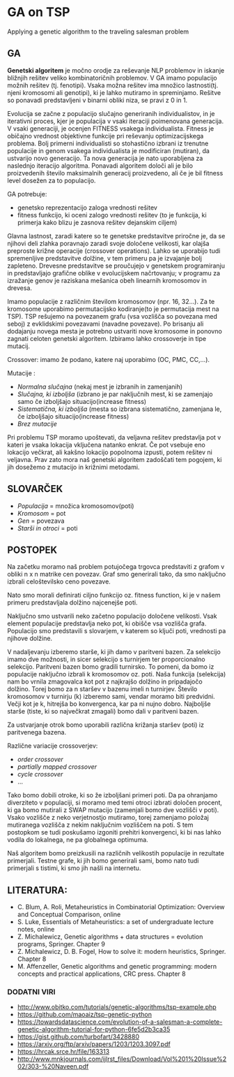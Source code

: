 # GA on TSP
Applying a genetic algorithm to the traveling salesman problem

## GA 
**Genetski algoritem**  je močno orodje za reševanje NLP problemov in iskanje bližnjih rešitev veliko kombinatoričnih problemov. V GA imamo populacijo možnih rešitev (tj. fenotipi). Vsaka možna rešitev ima množico lastnosti(tj. njeni kromosomi ali genotipi), ki je lahko mutiramo in spreminjamo. Rešitve so ponavadi predstavljeni v binarni obliki niza, se pravi z 0 in 1.  

Evolucija se začne z populacijo slučajno generiranih individualistov, in je iterativni proces, kjer je populacija v vsaki iteraciji poimenovana generacija. V vsaki generaciji, je ocenjen FITNESS vsakega individualista. Fitness je običajno vrednost objektivne funkcije pri reševanju optimizacijskega problema. Bolj primerni individualisti so stohastično izbrani iz trenutne populacije in genom vsakega individualista je modificiran (mutiran), da ustvarijo novo generacijo. Ta nova generacija je nato uporabljena za naslednjo iteracijo algoritma. Ponavadi algoritem določi ali je bilo proizvedenih število maksimalnih generacij proizvedeno, ali če je bil fitness level dosežen za to populacijo. 

GA potrebuje:
* genetsko reprezentacijo zaloga vrednosti rešitev
* fitness funkcijo, ki oceni zalogo vrednosti rešitev (to je funkcija, ki primerja kako blizu je zasnova rešitev dejanskim ciljem)


Glavna lastnost, zaradi katere so te genetske predstavitve priročne je, da se njihovi deli zlahka poravnajo zaradi svoje določene velikosti, kar olajša preproste križne operacije (crossover operations). Lahko se uporabijo tudi spremenljive predstavitve dolžine, v tem primeru pa je izvajanje bolj zapleteno. Drevesne predstavitve se proučujejo v genetskem programiranju in predstavljajo grafične oblike v evolucijskem načrtovanju; v programu za izražanje genov je raziskana mešanica obeh linearnih kromosomov in drevesa.


Imamo populacije z različnim številom kromosomov (npr. 16, 32…). Za te kromosome uporabimo
permutacijsko kodiranje(to je permutacija mest na TSP). TSP rešujemo na povezanem grafu (vsa
vozlišča so povezana med seboj) z evklidskimi povezavami (navadne povezave).
Po brisanju ali dodajanju novega mesta je potrebno ustvariti nove kromosome in ponovno zagnati
celoten genetski algoritem.
Izbiramo lahko crossoverje in tipe mutacij.

Crossover: imamo že podano, katere naj uporabimo (OC, PMC, CC,…).

Mutacije :
* *Normalna slučajna* (nekaj mest je izbranih in zamenjanih)
* *Slučajna, ki izboljša* (izbrano je par naključnih mest, ki se zamenjajo samo če izboljšajo
situacijo(increase fitness)
* *Sistematična, ki izboljša* (mesta so izbrana sistematično, zamenjana le, če izboljšajo situacijo(increase fitness)
* *Brez mutacije*


Pri problemu TSP moramo upoštevati, da veljavna rešitev predstavlja pot v kateri je vsaka lokacija vključena natanko enkrat. Če pot vsebuje eno lokacijo večkrat, ali kakšno lokacijo popolnoma izpusti, potem rešitev ni veljavna. Prav zato mora naš genetski algoritem zadoščati tem pogojem, ki jih dosežemo z mutacijo in križnimi metodami. 


## SLOVARČEK

* *Populacija* = množica kromosomov(poti)
* *Kromosom* = pot
* *Gen* = povezava 
* *Starši in otroci* = poti


## POSTOPEK 

Na začetku moramo naš problem potujočega trgovca predstaviti z grafom v obliki n x n matrike cen povezav. Graf smo generirali tako, da smo naključno izbrali celoštevilsko ceno povezave.

Nato smo morali definirati ciljno funkcijo oz. fitness function, ki je v našem primeru predstavljala dolžino najcenejše poti.

Naključno smo ustvarili neko začetno populacijo določene velikosti. Vsak element populacije predstavlja neko pot, ki obišče vsa vozlišča grafa. Populacijo smo predstavili s slovarjem, v katerem so ključi poti, vrednosti pa njihove dolžine. 

V nadaljevanju izberemo starše, ki jih damo v paritveni bazen. Za selekcijo imamo dve možnosti, in sicer selekcijo s turnirjem ter proporcionalno selekcijo. 
Paritveni bazen bomo gradili turnirsko. To pomeni, da bomo iz populacije naključno izbrali k kromosomov oz. poti. Naša funkcija (selekcija) nam bo vrnila zmagovalca kot pot z najkrajšo dolžino in pripadajočo dolžino. Torej bomo za n staršev v bazenu imeli n turnirjev. Število kromosomov v turnirju (k) izberemo sami, vendar moramo biti predvidni. Večji kot je k, hitrejša bo konvergenca, kar pa ni nujno dobro. Najboljše starše (tiste, ki so največkrat zmagali) bomo dali v paritveni bazen.

Za ustvarjanje otrok bomo uporabili različna križanja staršev (poti) iz paritvenega bazena. 

Različne variacije crossoverjev: 
* *order crossover* 
* *partially mapped crossover* 
* *cycle crossover*  
* … 

Tako bomo dobili otroke, ki so že izboljšani primeri poti. Da pa ohranjamo diverziteto v populaciji, si moramo med temi otroci izbrati določen procent, ki ga bomo mutirali z SWAP mutacijo (zamenjali bomo dve vozlišči v poti). Vsako vozlišče z neko verjetnostjo mutiramo, torej zamenjamo položaj mutiranega vozlišča z nekim naključnim vozliščem na poti. S tem postopkom se tudi poskušamo izgoniti prehitri konvergenci, ki bi nas lahko vodila do lokalnega, ne pa globalnega optimuma. 


Naš algoritem bomo preizkusili na različnih velikostih populacije in rezultate primerjali. 
Testne grafe, ki jih bomo generirali sami, bomo nato tudi primerjali s tistimi, ki smo jih našli na internetu. 

## LITERATURA:

* C. Blum, A. Roli, Metaheuristics in Combinatorial Optimization: Overview and Conceptual
Comparison, online
* S. Luke, Essentials of Metaheuristics: a set of undergraduate lecture notes, online
* Z. Michalewicz, Genetic algorithms + data structures = evolution programs, Springer. Chapter 9
* Z. Michalewicz, D. B. Fogel, How to solve it: modern heuristics, Springer. Chapter 8
* M. Affenzeller, Genetic algorithms and genetic programming: modern concepts and practical
applications, CRC press. Chapter 8

### DODATNI VIRI
* http://www.obitko.com/tutorials/genetic-algorithms/tsp-example.php
* https://github.com/maoaiz/tsp-genetic-python
* https://towardsdatascience.com/evolution-of-a-salesman-a-complete-genetic-algorithm-tutorial-for-python-6fe5d2b3ca35
* https://gist.github.com/turbofart/3428880
* https://arxiv.org/ftp/arxiv/papers/1203/1203.3097.pdf
* https://hrcak.srce.hr/file/163313
* http://www.mnkjournals.com/ijlrst_files/Download/Vol%201%20Issue%202/303-%20Naveen.pdf

